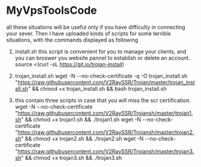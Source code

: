 # MyVpsToolsCode
all these situations will be useful only if you have difficulty in connecting your sever.
Then I have uploaded kinds of scripts for some terrible situations, with the commands displayed as following
1. install.sh
   this script is convenient for you to manage your clients, and you can broswer you website pannel to establish or delete an account.
   source <(curl -sL https://git.io/trojan-install)
   
2. trojan_install.sh
   wget -N --no-check-certificate -q -O trojan_install.sh "https://raw.githubusercontent.com/V2RaySSR/Trojan/master/trojan_install.sh" && chmod +x trojan_install.sh && bash trojan_install.sh
   
3. this contain three scripts in case that you will miss the scr certification.
   wget -N --no-check-certificate "https://raw.githubusercontent.com/V2RaySSR/Trojansh/master/trojan1.sh" && chmod +x trojan1.sh && ./trojan1.sh
   wget -N --no-check-certificate "https://raw.githubusercontent.com/V2RaySSR/Trojansh/master/trojan2.sh" && chmod +x trojan2.sh && ./trojan2.sh
   wget -N --no-check-certificate "https://raw.githubusercontent.com/V2RaySSR/Trojansh/master/trojan3.sh" && chmod +x trojan3.sh && ./trojan3.sh
   
   
